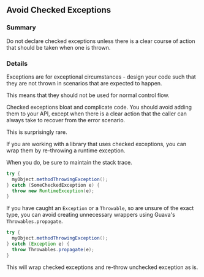 ## Avoid Checked Exceptions 

### Summary

Do not declare checked exceptions unless there is a clear course of action that should be taken when one is thrown.

### Details

Exceptions are for exceptional circumstances - design your code such that they are not thrown in scenarios that are expected to happen. 

This means that they should not be used for normal control flow.

Checked exceptions bloat and complicate code. You should avoid adding them to your API, except when there is a clear action that the caller can always take to recover from the error scenario. 

This is surprisingly rare.

If you are working with a library that uses checked exceptions, you can wrap them by re-throwing a runtime exception. 

When you do, be sure to maintain the stack trace.

```java
try {
  myObject.methodThrowingException();
} catch (SomeCheckedException e) {
  throw new RuntimeException(e);
}
```

If you have caught an `Exception` or a `Throwable`, so are unsure of the exact type, you can avoid creating unnecessary wrappers using Guava's `Throwables.propagate`.

```java
try {
  myObject.methodThrowingException();
} catch (Exception e) {
  throw Throwables.propagate(e);
}
```

This will wrap checked exceptions and re-throw unchecked exception as is.

